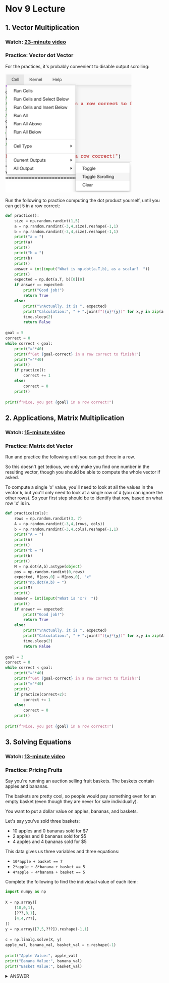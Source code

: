 # Nov 9 Lecture

## 1. Vector Multiplication

### Watch: [23-minute video](https://youtu.be/r4B812a6e_0)

### Practice: Vector dot Vector

For the practices, it's probably convenient to disable output scrolling:

<img src="scroll.png" width=400>

Run the following to practice computing the dot product yourself,
until you can get 5 in a row correct:

```python
def practice():
    size = np.random.randint(1,5)
    a = np.random.randint(-3,4,size).reshape(-1,1)
    b = np.random.randint(-3,4,size).reshape(-1,1)
    print("a = ")
    print(a)
    print()
    print("b = ")
    print(b)
    print()
    answer = int(input("What is np.dot(a.T,b), as a scalar?  "))
    print()
    expected = np.dot(a.T, b)[0][0]
    if answer == expected:
        print("Good job!")
        return True
    else:
        print("\nActually, it is ", expected)
        print("Calculation:", " + ".join(f"({x}*{y})" for x,y in zip(a.reshape(-1), b.reshape(-1))))
        time.sleep(2)
        return False

goal = 5
correct = 0
while correct < goal:
    print("="*40)
    print(f"Get {goal-correct} in a row correct to finish!")
    print("="*40)
    print()
    if practice():
        correct += 1
    else:
        correct = 0
    print()
        
print(f"Nice, you got {goal} in a row correct!")
```

## 2. Applications, Matrix Multiplication

### Watch: [15-minute video](https://youtu.be/zCKfjZq2cR8)

### Practice: Matrix dot Vector

Run and practice the following until you can get three in a row.

So this doesn't get tedious, we only make you find one number in the
resulting vector, though you should be able to compute the whole
vector if asked.

To compute a single 'x' value, you'll need to look at all the values
in the vector `b`, but you'll only need to look at a single row of `A`
(you can ignore the other rows).  So your first step should be to
identify that row, based on what row 'x' is in.

```python
def practice(cols):
    rows = np.random.randint(3, 7)
    A = np.random.randint(-3,4,(rows, cols))
    b = np.random.randint(-3,4,cols).reshape(-1,1)
    print("A = ")
    print(A)
    print()
    print("b = ")
    print(b)
    print()
    M = np.dot(A,b).astype(object)
    pos = np.random.randint(0,rows)
    expected, M[pos,0] = M[pos,0], "x"
    print("np.dot(A,b) = ")
    print(M)    
    print()
    answer = int(input("What is 'x'?  "))
    print()
    if answer == expected:
        print("Good job!")
        return True
    else:
        print("\nActually, it is ", expected)
        print("Calculation:", " + ".join(f"({x}*{y})" for x,y in zip(A[pos].reshape(-1), b.reshape(-1))))
        time.sleep(2)
        return False

goal = 3
correct = 0
while correct < goal:
    print("="*40)
    print(f"Get {goal-correct} in a row correct to finish!")
    print("="*40)
    print()
    if practice(correct+2):
        correct += 1
    else:
        correct = 0
    print()
        
print(f"Nice, you got {goal} in a row correct!")
```

## 3. Solving Equations

### Watch: [13-minute video](https://youtu.be/zCKfjZq2cR8)

### Practice: Pricing Fruits

Say you're running an auction selling fruit baskets.  The baskets
contain apples and bananas.

The baskets are pretty cool, so people would pay something even for an
empty basket (even though they are never for sale individually).

You want to put a dollar value on apples, bananas, and baskets.

Let's say you've sold three baskets:

* 10 apples and 0 bananas sold for $7
* 2 apples and 8 bananas sold for $5
* 4 apples and 4 bananas sold for $5

This data gives us three variables and three equations:

* `10*apple + basket == 7`
* `2*apple + 8*banana + basket == 5`
* `4*apple + 4*banana + basket == 5`

Complete the following to find the individual value of each item:

```python
import numpy as np

X = np.array([
    [10,0,1],
    [???,8,1],
    [4,4,???],
])
y = np.array([7,5,???]).reshape(-1,1)

c = np.linalg.solve(X, y)
apple_val, banana_val, basket_val = c.reshape(-1)

print("Apple Value:", apple_val)
print("Banana Value:", banana_val)
print("Basket Value:", basket_val)
```

<details>
    <summary>ANSWER</summary>
    Apples are worth $0.50; bananas, $0.25; baskets, $2
</details>
